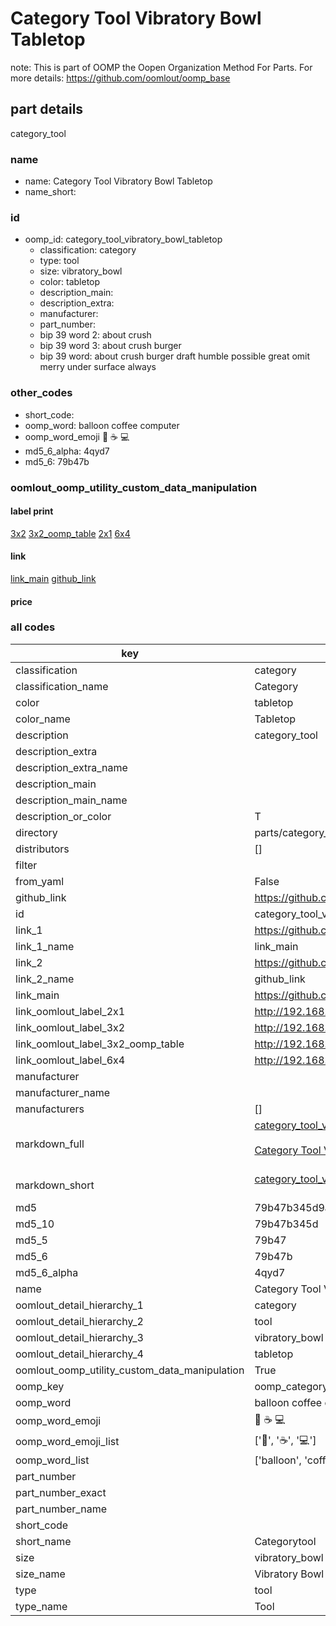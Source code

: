# Category Tool Vibratory Bowl Tabletop  

note: This is part of OOMP the Oopen Organization Method For Parts. For more details: https://github.com/oomlout/oomp_base

##  part details



category_tool

### name
* name: Category Tool Vibratory Bowl Tabletop
* name_short: 
### id
* oomp_id: category_tool_vibratory_bowl_tabletop
  * classification: category
  * type: tool
  * size: vibratory_bowl
  * color: tabletop
  * description_main: 
  * description_extra: 
  * manufacturer: 
  * part_number: 
  * bip 39 word 2: about crush
  * bip 39 word 3: about crush burger
  * bip 39 word: about crush burger draft humble possible great omit merry under surface always

### other_codes
* short_code: 
* oomp_word: balloon coffee computer
* oomp_word_emoji :balloon: :coffee: :computer:
* md5_6_alpha: 4qyd7
* md5_6: 79b47b






### oomlout_oomp_utility_custom_data_manipulation
#### label print
[3x2](http://192.168.1.245:1112/?label=oomp%204qyd7)
[3x2_oomp_table](http://192.168.1.107:1112/?label=oomp%204qyd7)
[2x1](http://192.168.1.242:1112/?label=oomp%204qyd7)
[6x4](http://192.168.1.55:1112/?label=oomp%204qyd7)    

#### link

[link_main](https://github.com/oomlout/oomlout_oomp_current_version_messy/tree/main/parts/category_tool_vibratory_bowl_tabletop) [github_link](https://github.com/oomlout/oomlout_oomp_part_src/tree/main/parts/category_tool_vibratory_bowl_tabletop)                             

#### price







### all codes 
| key | value |  
| --- | --- |  
| classification | category |  
| classification_name | Category |  
| color | tabletop |  
| color_name | Tabletop |  
| description | category_tool |  
| description_extra |  |  
| description_extra_name |  |  
| description_main |  |  
| description_main_name |  |  
| description_or_color | T  |  
| directory | parts/category_tool_vibratory_bowl_tabletop |  
| distributors | [] |  
| filter |  |  
| from_yaml | False |  
| github_link | https://github.com/oomlout/oomlout_oomp_part_src/tree/main/parts/category_tool_vibratory_bowl_tabletop |  
| id | category_tool_vibratory_bowl_tabletop |  
| link_1 | https://github.com/oomlout/oomlout_oomp_current_version_messy/tree/main/parts/category_tool_vibratory_bowl_tabletop |  
| link_1_name | link_main |  
| link_2 | https://github.com/oomlout/oomlout_oomp_part_src/tree/main/parts/category_tool_vibratory_bowl_tabletop |  
| link_2_name | github_link |  
| link_main | https://github.com/oomlout/oomlout_oomp_current_version_messy/tree/main/parts/category_tool_vibratory_bowl_tabletop |  
| link_oomlout_label_2x1 | http://192.168.1.242:1112/?label=oomp%204qyd7 |  
| link_oomlout_label_3x2 | http://192.168.1.245:1112/?label=oomp%204qyd7 |  
| link_oomlout_label_3x2_oomp_table | http://192.168.1.107:1112/?label=oomp%204qyd7 |  
| link_oomlout_label_6x4 | http://192.168.1.55:1112/?label=oomp%204qyd7 |  
| manufacturer |  |  
| manufacturer_name |  |  
| manufacturers | [] |  
| markdown_full | [category_tool_vibratory_bowl_tabletop](https://github.com/oomlout/oomlout_oomp_current_version_messy/tree/main/parts/category_tool_vibratory_bowl_tabletop)<br>[](https://github.com/oomlout/oomlout_oomp_current_version_messy/tree/main/parts/category_tool_vibratory_bowl_tabletop)<br>[Category Tool Vibratory Bowl Tabletop](https://github.com/oomlout/oomlout_oomp_current_version_messy/tree/main/parts/category_tool_vibratory_bowl_tabletop)<br><br> |  
| markdown_short | [category_tool_vibratory_bowl_tabletop](https://github.com/oomlout/oomlout_oomp_current_version_messy/tree/main/parts/category_tool_vibratory_bowl_tabletop)<br><br> |  
| md5 | 79b47b345d9a6cc6a237741e3d4d4003 |  
| md5_10 | 79b47b345d |  
| md5_5 | 79b47 |  
| md5_6 | 79b47b |  
| md5_6_alpha | 4qyd7 |  
| name | Category Tool Vibratory Bowl Tabletop |  
| oomlout_detail_hierarchy_1 | category |  
| oomlout_detail_hierarchy_2 | tool |  
| oomlout_detail_hierarchy_3 | vibratory_bowl |  
| oomlout_detail_hierarchy_4 | tabletop |  
| oomlout_oomp_utility_custom_data_manipulation | True |  
| oomp_key | oomp_category_tool_vibratory_bowl_tabletop |  
| oomp_word | balloon coffee computer |  
| oomp_word_emoji | :balloon: :coffee: :computer: |  
| oomp_word_emoji_list | [':balloon:', ':coffee:', ':computer:'] |  
| oomp_word_list | ['balloon', 'coffee', 'computer'] |  
| part_number |  |  
| part_number_exact |  |  
| part_number_name |  |  
| short_code |  |  
| short_name | Categorytool |  
| size | vibratory_bowl |  
| size_name | Vibratory Bowl |  
| type | tool |  
| type_name | Tool |  
